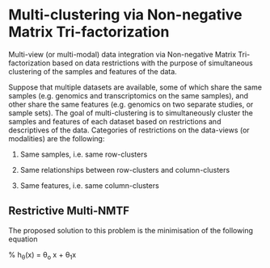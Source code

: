# Multi-clustering via Non-negative Matrix Tri-factorization

Multi-view (or multi-modal) data integration via Non-negative Matrix Tri-factorization based on data restrictions with the purpose of simultaneous clustering of the samples and features of the data.

Suppose that multiple datasets are available, some of which share the same samples (e.g. genomics and transcriptomics on the same samples), and other share the same features (e.g. genomics on two separate studies, or sample sets). The goal of multi-clustering is to simultaneously cluster the samples and features of each dataset based on restrictions and descriptives of the data. Categories of restrictions on the data-views (or modalities) are the following:

1. Same samples, i.e. same row-clusters

2. Same relationships between row-clusters and column-clusters

3. Same features, i.e. same column-clusters

## Restrictive Multi-NMTF

The proposed solution to this problem is the minimisation of the following equation

% h<sub>&theta;</sub>(x) = &theta;<sub>o</sub> x + &theta;<sub>1</sub>x
